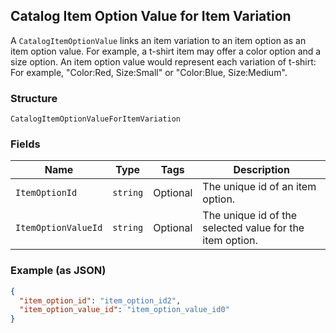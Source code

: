 ## Catalog Item Option Value for Item Variation

A `CatalogItemOptionValue` links an item variation to an item option as
an item option value. For example, a t-shirt item may offer a color option and
a size option. An item option value would represent each variation of t-shirt:
For example, "Color:Red, Size:Small" or "Color:Blue, Size:Medium".

### Structure

`CatalogItemOptionValueForItemVariation`

### Fields

| Name | Type | Tags | Description |
|  --- | --- | --- | --- |
| `ItemOptionId` | `string` | Optional | The unique id of an item option. |
| `ItemOptionValueId` | `string` | Optional | The unique id of the selected value for the item option. |

### Example (as JSON)

```json
{
  "item_option_id": "item_option_id2",
  "item_option_value_id": "item_option_value_id0"
}
```

